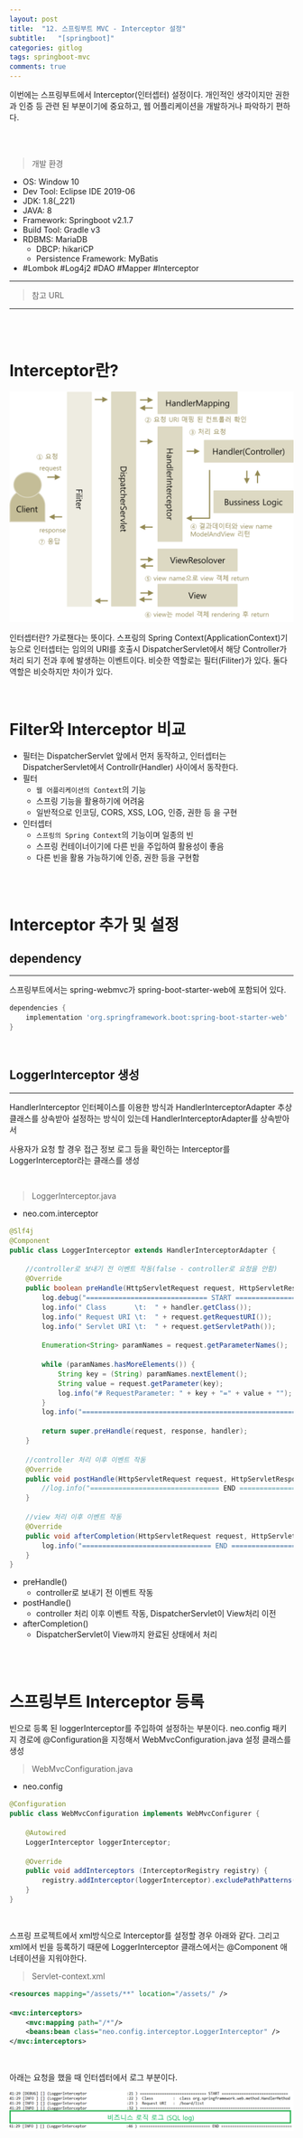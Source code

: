 ```yaml
---
layout: post
title:  "12. 스프링부트 MVC - Interceptor 설정"
subtitle:   "[springboot]"
categories: gitlog
tags: springboot-mvc
comments: true
---
```


이번에는 스프링부트에서 Interceptor(인터셉터) 설정이다. 개인적인 생각이지만 권한과 인증 등 관련 된 부분이기에 중요하고, 웹 어플리케이션을 개발하거나 파악하기 편하다.

<br><br>


> 개발 환경  

- OS: Window 10
- Dev Tool: Eclipse IDE 2019-06
- JDK: 1.8(_221)
- JAVA: 8
- Framework: Springboot v2.1.7
- Build Tool: Gradle v3
- RDBMS: MariaDB
	+ DBCP: hikariCP
	+ Persistence Framework: MyBatis
- #Lombok #Log4j2 #DAO #Mapper #Interceptor

---

> 참고 URL

---

<br><br>


# Interceptor란?

[![sts-interceptor-12-01](/assets/img/devlog/201909/sts-interceptor-12-01.png)]()

인터셉터란? 가로챈다는 뜻이다. 스프링의 Spring Context(ApplicationContext)기능으로 인터셉터는 임의의 URI를 호출시 DispatcherServlet에서 해당 Controller가 처리 되기 전과 후에 발생하는 이벤트이다.
비슷한 역할로는 필터(Filiter)가 있다. 둘다 역할은 비슷하지만 차이가 있다.

<br>


# Filter와 Interceptor 비교

- 필터는 DispatcherServlet 앞에서 먼저 동작하고, 인터셉터는 DispatcherServlet에서 Controllr(Handler) 사이에서 동작한다.
- 필터
	+ `웹 어플리케이션의 Context`의 기능
	+ 스프링 기능을 활용하기에 어려움
	+ 일반적으로 인코딩, CORS, XSS, LOG, 인증, 권한 등 을 구현
- 인터셉터
	+ `스프링의 Spring Context`의 기능이며 일종의 빈
	+ 스프링 컨테이너이기에 다른 빈을 주입하여 활용성이 좋음
	+ 다른 빈을 활용 가능하기에 인증, 권한 등을 구현함

<br><br>


# Interceptor 추가 및 설정

## dependency
---

스프링부트에서는 spring-webmvc가 spring-boot-starter-web에 포함되어 있다.

```gradle
dependencies { 
    implementation 'org.springframework.boot:spring-boot-starter-web'
}
```

<br>

## LoggerInterceptor 생성
---

HandlerInterceptor 인터페이스를 이용한 방식과 HandlerInterceptorAdapter 추상 클래스를 상속받아 설정하는 방식이 있는데 HandlerInterceptorAdapter를 상속받아서

사용자가 요청 할 경우 접근 정보 로그 등을 확인하는 Interceptor를 LoggerInterceptor라는 클래스를 생성

<br>

> LoggerInterceptor.java

- neo.com.interceptor

```java
@Slf4j
@Component
public class LoggerInterceptor extends HandlerInterceptorAdapter {

	//controller로 보내기 전 이벤트 작동(false - controller로 요청을 안함)
	@Override
	public boolean preHandle(HttpServletRequest request, HttpServletResponse response, Object handler) throws Exception {
		log.debug("============================== START ==============================");
		log.info(" Class       \t:  " + handler.getClass());
		log.info(" Request URI \t:  " + request.getRequestURI());
		log.info(" Servlet URI \t:  " + request.getServletPath());
		
		Enumeration<String> paramNames = request.getParameterNames();
		
		while (paramNames.hasMoreElements()) {
			String key = (String) paramNames.nextElement();  
			String value = request.getParameter(key);
			log.info("# RequestParameter: " + key + "=" + value + "");
		}
		log.info("==================================================================== ");

		return super.preHandle(request, response, handler);
	}
	
	//controller 처리 이후 이벤트 작동
	@Override
	public void postHandle(HttpServletRequest request, HttpServletResponse response, Object handler, ModelAndView modelAndView) throws Exception {
		//log.info("================================ END ================================");
	}
	
	//view 처리 이후 이벤트 작동
	@Override
	public void afterCompletion(HttpServletRequest request, HttpServletResponse response, Object handler, Exception ex) throws Exception {
		log.info("================================ END ================================");
	}
}
```

- preHandle()
	+ controller로 보내기 전 이벤트 작동
- postHandle()
	+ controller 처리 이후 이벤트 작동, DispatcherServlet이 View처리 이전
- afterCompletion()
	+ DispatcherServlet이 View까지 완료된 상태에서 처리

<br><br>


# 스프링부트 Interceptor 등록

빈으로 등록 된 loggerInterceptor를 주입하여 설정하는 부분이다. neo.config 패키지 경로에 @Configuration을 지정해서 WebMvcConfiguration.java 설정 클래스를 생성

> WebMvcConfiguration.java

- neo.config

```java
@Configuration
public class WebMvcConfiguration implements WebMvcConfigurer {
	
	@Autowired
	LoggerInterceptor loggerInterceptor;
	
	@Override
	public void addInterceptors (InterceptorRegistry registry) {
		registry.addInterceptor(loggerInterceptor).excludePathPatterns("/assets/**");
	}
}
```

<br>

스프링 프로젝트에서 xml방식으로 Interceptor를 설정할 경우 아래와 같다. 그리고 xml에서 빈을 등록하기 때문에 LoggerInterceptor 클래스에서는 @Component 애너테이션을 지워야한다.

> Servlet-context.xml

```xml
<resources mapping="/assets/**" location="/assets/" />

<mvc:interceptors>
 	<mvc:mapping path="/*"/>
	<beans:bean class="neo.config.interceptor.LoggerInterceptor" />
</mvc:interceptors>
```

<br>

아래는 요청을 했을 때 인터셉터에서 로그 부분이다.


[![sts-interceptor-12-02](/assets/img/devlog/201909/sts-interceptor-12-02.png)]()
